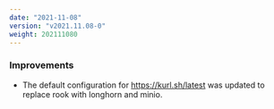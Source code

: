 ```yaml
---
date: "2021-11-08"
version: "v2021.11.08-0"
weight: 202111080
---
```


### <span class="label label-blue">Improvements</span>
- The default configuration for https://kurl.sh/latest was updated to replace rook with longhorn and minio.
